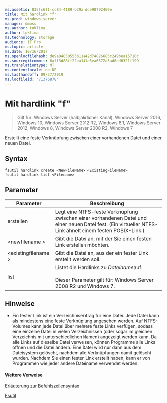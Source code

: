 ```yaml
---
ms.assetid: 835fc6f1-cc84-4189-b29a-dde90792469e
title: Mit hardlink "f"
ms.prod: windows-server
manager: dmoss
ms.author: toklima
author: toklima
ms.technology: storage
audience: IT Pro
ms.topic: article
ms.date: 10/16/2017
ms.openlocfilehash: de9a04850555b11a42d74826685c249bea15710c
ms.sourcegitcommit: 6aff3d88ff22ea141a6ea6572a5ad8dd6321f199
ms.translationtype: MT
ms.contentlocale: de-DE
ms.lasthandoff: 09/27/2019
ms.locfileid: "71376878"
---
```

# <a name="fsutil-hardlink"></a>Mit hardlink "f"
>Gilt für: Windows Server (halbjährlicher Kanal), Windows Server 2016, Windows 10, Windows Server 2012 R2, Windows 8.1, Windows Server 2012, Windows 8, Windows Server 2008 R2, Windows 7

Erstellt eine feste Verknüpfung zwischen einer vorhandenen Datei und einer neuen Datei.

## <a name="syntax"></a>Syntax

```
fsutil hardlink create <NewFileName> <ExistingFileName>
fsutil hardlink list <Filename>
```

## <a name="parameters"></a>Parameter

|Parameter|Beschreibung|
|-------------|---------------|
|erstellen|Legt eine NTFS-feste Verknüpfung zwischen einer vorhandenen Datei und einer neuen Datei fest. (Ein virtueller NTFS-Link ähnelt einem festen POSIX-Link.)|
|\<newfilename >|Gibt die Datei an, mit der Sie einen festen Link erstellen möchten.|
|\<existingfilename >|Gibt die Datei an, aus der ein fester Link erstellt werden soll.|
|list|Listet die Hardlinks zu *Dateiname*auf.<br /><br />Dieser Parameter gilt für:  Windows Server 2008 R2 und Windows 7.|

## <a name="remarks"></a>Hinweise

-   Ein fester Link ist ein Verzeichniseintrag für eine Datei. Jede Datei kann als mindestens eine feste Verknüpfung angesehen werden. Auf NTFS-Volumes kann jede Datei über mehrere feste Links verfügen, sodass eine einzelne Datei in vielen Verzeichnissen (oder sogar im gleichen Verzeichnis mit unterschiedlichen Namen) angezeigt werden kann. Da alle Links auf dieselbe Datei verweisen, können Programme alle Links öffnen und die Datei ändern. Eine Datei wird nur dann aus dem Dateisystem gelöscht, nachdem alle Verknüpfungen damit gelöscht wurden. Nachdem Sie einen festen Link erstellt haben, kann er von Programmen wie jeder andere Dateiname verwendet werden.

#### <a name="additional-references"></a>Weitere Verweise
[Erläuterung zur Befehlszeilensyntax](Command-Line-Syntax-Key.md)

[Fsutil](Fsutil.md)


